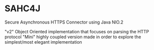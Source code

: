 SAHC4J
======

Secure Asynchronous HTTPS Connector using Java NIO.2 

"v2" Object Oriented implementation that focuses on parsing the HTTP protocol
"Mini" highly coupled version made in order to explore the simplest/most elegant implementation
